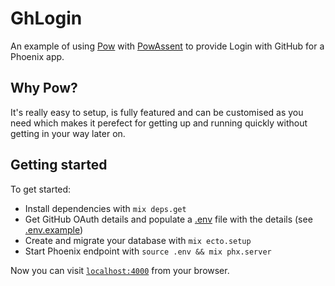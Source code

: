 # GhLogin

An example of using [Pow](https://hexdocs.pm/pow/) with [PowAssent](https://hexdocs.pm/pow_assent/) to provide Login with GitHub for a Phoenix app.

## Why Pow?

It's really easy to setup, is fully featured and can be customised as you need which makes it perefect for getting up and running quickly without getting in your way later on.

## Getting started

To get started:

- Install dependencies with `mix deps.get`
- Get GitHub OAuth details and populate a [.env](/.env) file with the details (see [.env.example](/.env.example))
- Create and migrate your database with `mix ecto.setup`
- Start Phoenix endpoint with `source .env && mix phx.server`

Now you can visit [`localhost:4000`](http://localhost:4000) from your browser.
